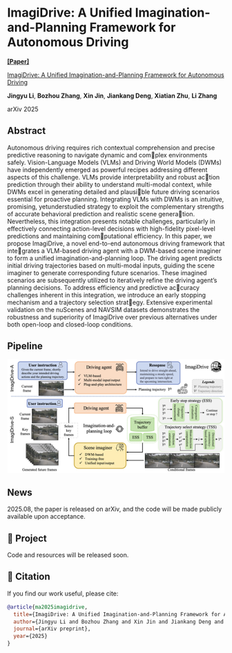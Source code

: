 # ImagiDrive: A Unified Imagination-and-Planning Framework for Autonomous Driving


[**\[Paper\]**](https://arxiv.org/pdf/2508.11428)  

[ImagiDrive: A Unified Imagination-and-Planning Framework for Autonomous Driving](https://arxiv.org/pdf/2508.11428) 

**Jingyu Li**, **Bozhou Zhang**, **Xin Jin**, **Jiankang Deng**, **Xiatian Zhu**, **Li Zhang**

arXiv 2025  

## Abstract
Autonomous driving requires rich contextual comprehension and precise predictive reasoning to navigate dynamic and complex environments safely. Vision-Language Models (VLMs) and Driving World Models (DWMs) have independently emerged as powerful recipes addressing different aspects of this challenge. VLMs provide interpretability and robust action prediction through their ability to understand multi-modal context, while DWMs excel in generating detailed and plausible future driving scenarios essential for proactive planning. Integrating VLMs with DWMs is an intuitive, promising, yetunderstudied strategy to exploit the complementary strengths of accurate behavioral prediction and realistic scene generation. Nevertheless, this integration presents notable challenges, particularly in effectively connecting action-level decisions with high-fidelity pixel-level predictions and maintaining computational efficiency. In this paper, we propose ImagiDrive, a novel end-to-end autonomous driving framework that integrates a VLM-based driving agent with a DWM-based scene imaginer to form a unified imagination-and-planning loop. The driving agent predicts initial driving trajectories based on multi-modal inputs, guiding the scene imaginer to generate corresponding future scenarios. These imagined scenarios are subsequently utilized to iteratively refine the driving agent’s planning decisions. To address efficiency and predictive accuracy challenges inherent in this integration, we introduce an early stopping mechanism and a trajectory selection strategy. Extensive experimental validation on the nuScenes and NAVSIM datasets demonstrates the robustness and superiority of ImagiDrive over previous alternatives under both open-loop and closed-loop conditions. 

## Pipeline
![Teaser Figure](figs/pipeline.png)

## News
2025.08, the paper is released on arXiv, and the code will be made publicly available upon acceptance.

## 📌 Project
Code and resources will be released soon.


## 📖 Citation

If you find our work useful, please cite:

```bibtex
@article{ma2025imagidrive,
  title={ImagiDrive: A Unified Imagination-and-Planning Framework for Autonomous Driving}, 
  author={Jingyu Li and Bozhou Zhang and Xin Jin and Jiankang Deng and Xiatian Zhu and Li Zhang}
  journal={arXiv preprint},
  year={2025}
}
